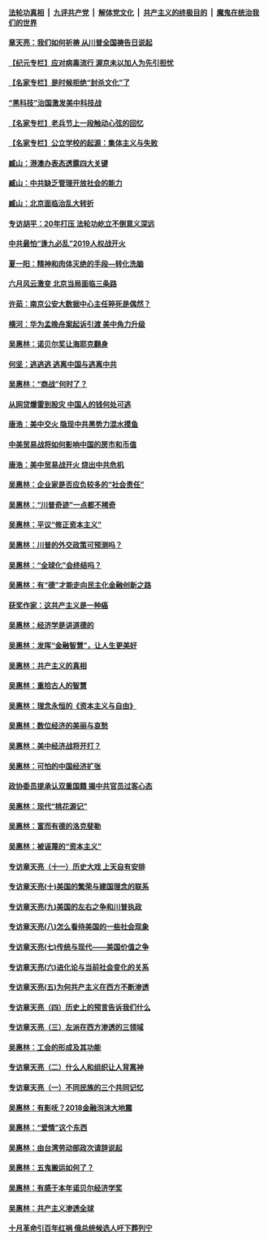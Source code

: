 

####  [法轮功真相](../../../../basic/blob/master/README.md?t=07052331) &nbsp;|&nbsp; [九评共产党](../../../../9ping.md/blob/master/README.md?t=07052331) &nbsp;|&nbsp; [解体党文化](../../../../jtdwh.md/blob/master/README.md?t=07052331)  &nbsp;|&nbsp; [共产主义的终极目的](../../../../gczydzjmd.md/blob/master/README.md?t=07052331) &nbsp;|&nbsp; [魔鬼在统治我们的世界](../../../../mgztzwmdsj.md/blob/master/README.md?t=07052331) 

#### [章天亮：我们如何祈祷 从川普全国祷告日说起](../pages/nsc423/n11944627.md?t=07052331) 

#### [【纪元专栏】应对病毒流行 渥京未以加人为先引担忧](../pages/nsc423/n11875714.md?t=07052331) 

#### [【名家专栏】是时候拒绝“封杀文化”了](../pages/nsc423/n11814093.md?t=07052331) 

#### [“黑科技”治国激发美中科技战](../pages/nsc423/n11638056.md?t=07052331) 

#### [【名家专栏】老兵节上一段触动心弦的回忆](../pages/nsc423/n11646016.md?t=07052331) 

#### [【名家专栏】公立学校的起源：集体主义与失败](../pages/nsc423/n11601833.md?t=07052331) 

#### [臧山：港澳办表态透露四大关键](../pages/nsc423/n11421628.md?t=07052331) 

#### [臧山：中共缺乏管理开放社会的能力](../pages/nsc423/n11407457.md?t=07052331) 

#### [臧山：北京面临治乱大转折](../pages/nsc423/n11406895.md?t=07052331) 

#### [专访胡平：20年打压 法轮功屹立不倒意义深远](../pages/nsc423/n11398800.md?t=07052331) 

#### [中共最怕“逢九必乱”2019人权战开火](../pages/nsc423/n11385248.md?t=07052331) 

#### [夏一阳：精神和肉体灭绝的手段—转化洗脑](../pages/nsc423/n11368250.md?t=07052331) 

#### [六月风云激变 北京当局面临三条路](../pages/nsc423/n11313668.md?t=07052331) 

#### [许茹：南京公安大数据中心主任猝死是偶然？](../pages/nsc423/n11064744.md?t=07052331) 

#### [横河：华为孟晚舟案起诉引渡 美中角力升级](../pages/nsc423/n11027230.md?t=07052331) 

#### [吴惠林：诺贝尔奖让海耶克翻身](../pages/nsc423/n10890049.md?t=07052331) 

#### [何坚：逃逃逃 逃离中国与逃离中共](../pages/nsc423/n10592891.md?t=07052331) 

#### [吴惠林：“商战”何时了？](../pages/nsc423/n10573558.md?t=07052331) 

#### [从网贷爆雷到股灾 中国人的钱何处可逃](../pages/nsc423/n10572800.md?t=07052331) 

#### [唐浩：美中交火 隐现中共黑势力混水摸鱼](../pages/nsc423/n10544040.md?t=07052331) 

#### [中美贸易战将如何影响中国的房市和币值](../pages/nsc423/n10543697.md?t=07052331) 

#### [唐浩：美中贸易战开火 烧出中共危机](../pages/nsc423/n10540126.md?t=07052331) 

#### [吴惠林：企业家是否应负较多的“社会责任”](../pages/nsc423/n10535022.md?t=07052331) 

#### [吴惠林：“川普奇迹”一点都不稀奇](../pages/nsc423/n10512808.md?t=07052331) 

#### [吴惠林：平议“修正资本主义”](../pages/nsc423/n10495724.md?t=07052331) 

#### [吴惠林：川普的外交政策可预测吗？](../pages/nsc423/n10462387.md?t=07052331) 

#### [吴惠林：“全球化”会终结吗？](../pages/nsc423/n10452838.md?t=07052331) 

#### [吴惠林：有“德”才能走向民主化金融创新之路](../pages/nsc423/n10432292.md?t=07052331) 

#### [获奖作家：这共产主义是一种癌](../pages/nsc423/n10431541.md?t=07052331) 

#### [吴惠林：经济学是讲道德的](../pages/nsc423/n10398014.md?t=07052331) 

#### [吴惠林：发挥“金融智慧”，让人生更美好](../pages/nsc423/n10375019.md?t=07052331) 

#### [吴惠林：共产主义的真相](../pages/nsc423/n10351394.md?t=07052331) 

#### [吴惠林：重拾古人的智慧](../pages/nsc423/n10337691.md?t=07052331) 

#### [吴惠林：理念永恒的《资本主义与自由》](../pages/nsc423/n10316274.md?t=07052331) 

#### [吴惠林：数位经济的美丽与哀愁](../pages/nsc423/n10292946.md?t=07052331) 

#### [吴惠林：美中经济战将开打？](../pages/nsc423/n10258825.md?t=07052331) 

#### [吴惠林：可怕的中国经济扩张](../pages/nsc423/n10219147.md?t=07052331) 

#### [政协委员提承认双重国籍 揭中共官员过客心态](../pages/nsc423/n10208809.md?t=07052331) 

#### [吴惠林：现代“桃花源记”](../pages/nsc423/n10185234.md?t=07052331) 

#### [吴惠林：富而有德的洛克斐勒](../pages/nsc423/n10142264.md?t=07052331) 

#### [吴惠林：被诬蔑的“资本主义”](../pages/nsc423/n10124816.md?t=07052331) 

#### [专访章天亮（十一）历史大戏 上天自有安排](../pages/nsc423/n10094905.md?t=07052331) 

#### [专访章天亮(十)美国的繁荣与建国理念的联系](../pages/nsc423/n10094899.md?t=07052331) 

#### [专访章天亮(九)美国的左右之争和川普执政](../pages/nsc423/n10094889.md?t=07052331) 

#### [专访章天亮(八)怎么看待美国的一些社会现象](../pages/nsc423/n10094857.md?t=07052331) 

#### [专访章天亮(七)传统与现代——美国价值之争](../pages/nsc423/n10093140.md?t=07052331) 

#### [专访章天亮(六)进化论与当前社会变化的关系](../pages/nsc423/n10092036.md?t=07052331) 

#### [专访章天亮(五)为何共产主义在西方不断渗透](../pages/nsc423/n10083620.md?t=07052331) 

#### [专访章天亮（四）历史上的预言告诉我们什么](../pages/nsc423/n10083606.md?t=07052331) 

#### [专访章天亮（三）左派在西方渗透的三领域](../pages/nsc423/n10081115.md?t=07052331) 

#### [吴惠林：工会的形成及其功能](../pages/nsc423/n10080633.md?t=07052331) 

#### [专访章天亮（二）什么人和组织让人背离神](../pages/nsc423/n10076637.md?t=07052331) 

#### [专访章天亮（一）不同民族的三个共同记忆](../pages/nsc423/n10074188.md?t=07052331) 

#### [吴惠林：有影呒？2018金融泡沫大地震](../pages/nsc423/n10040534.md?t=07052331) 

#### [吴惠林：“爱情”这个东西](../pages/nsc423/n10019423.md?t=07052331) 

#### [吴惠林：由台湾劳动部政次请辞说起](../pages/nsc423/n9979679.md?t=07052331) 

#### [吴惠林：五鬼搬运如何了？](../pages/nsc423/n9925338.md?t=07052331) 

#### [吴惠林：有感于本年诺贝尔经济学奖](../pages/nsc423/n9871883.md?t=07052331) 

#### [吴惠林：共产主义渗透全球](../pages/nsc423/n9812748.md?t=07052331) 

#### [十月革命引百年红祸 俄总统候选人吁下葬列宁](../pages/nsc423/n9810182.md?t=07052331) 

